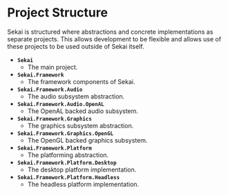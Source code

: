 # Project Structure

Sekai is structured where abstractions and concrete implementations as separate projects. This allows development to be flexible and allows use of these projects to be used outside of Sekai itself.

- **`Sekai`**
    - The main project.
- **`Sekai.Framework`**
    - The framework components of Sekai.
- **`Sekai.Framework.Audio`**
    - The audio subsystem abstraction.
- **`Sekai.Framework.Audio.OpenAL`**
    - The OpenAL backed audio subsystem.
- **`Sekai.Framework.Graphics`**
    - The graphics subsystem abstraction.
- **`Sekai.Framework.Graphics.OpenGL`**
    - The OpenGL backed graphics subsystem.
- **`Sekai.Framework.Platform`**
    - The platforming abstraction.
- **`Sekai.Framework.Platform.Desktop`**
    - The desktop platform implementation.
- **`Sekai.Framework.Platform.Headless`**
    - The headless platform implementation.